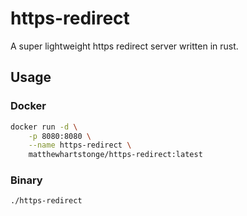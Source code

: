 # https-redirect

A super lightweight https redirect server written in rust.

## Usage
### Docker
```sh
docker run -d \
    -p 8080:8080 \
    --name https-redirect \
    matthewhartstonge/https-redirect:latest
```

### Binary
```sh
./https-redirect
```
